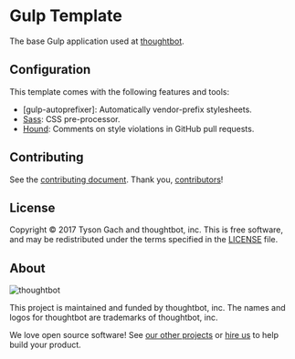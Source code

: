 # Gulp Template

The base Gulp application used at [thoughtbot].

[thoughtbot]: https://thoughtbot.com/

## Configuration

This template comes with the following features and tools:

- [gulp-autoprefixer]: Automatically vendor-prefix stylesheets.
- [Sass]: CSS pre-processor.
- [Hound]: Comments on style violations in GitHub pull requests.

[Sass]: https://github.com/sass/sass
[Hound]: https://houndci.com/repos

## Contributing

See the [contributing document].
Thank you, [contributors]!

[contributing document]: CONTRIBUTING.md
[contributors]: https://github.com/thoughtbot/gulp-template/graphs/contributors

## License

Copyright © 2017 Tyson Gach and thoughtbot, inc. This is free software, and may
be redistributed under the terms specified in the [LICENSE] file.

[license]: LICENSE.md

## About

![thoughtbot](http://presskit.thoughtbot.com/images/thoughtbot-logo-for-readmes.svg)

This project is maintained and funded by thoughtbot, inc. The names and logos
for thoughtbot are trademarks of thoughtbot, inc.

We love open source software! See [our other projects][community] or
[hire us][hire] to help build your product.

[community]: https://thoughtbot.com/community?utm_source=github
[hire]: https://thoughtbot.com/hire-us?utm_source=github
